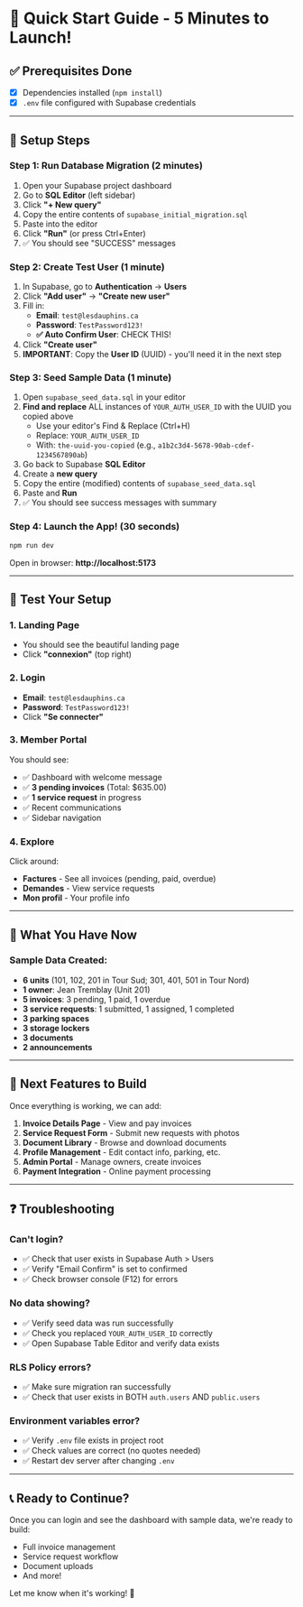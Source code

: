 # 🚀 Quick Start Guide - 5 Minutes to Launch!

## ✅ Prerequisites Done
- [x] Dependencies installed (`npm install`)
- [x] `.env` file configured with Supabase credentials

---

## 📝 Setup Steps

### Step 1: Run Database Migration (2 minutes)

1. Open your Supabase project dashboard
2. Go to **SQL Editor** (left sidebar)
3. Click **"+ New query"**
4. Copy the entire contents of `supabase_initial_migration.sql`
5. Paste into the editor
6. Click **"Run"** (or press Ctrl+Enter)
7. ✅ You should see "SUCCESS" messages

### Step 2: Create Test User (1 minute)

1. In Supabase, go to **Authentication** → **Users**
2. Click **"Add user"** → **"Create new user"**
3. Fill in:
   - **Email**: `test@lesdauphins.ca`
   - **Password**: `TestPassword123!`
   - **✅ Auto Confirm User**: CHECK THIS!
4. Click **"Create user"**
5. **IMPORTANT**: Copy the **User ID** (UUID) - you'll need it in the next step

### Step 3: Seed Sample Data (1 minute)

1. Open `supabase_seed_data.sql` in your editor
2. **Find and replace** ALL instances of `YOUR_AUTH_USER_ID` with the UUID you copied above
   - Use your editor's Find & Replace (Ctrl+H)
   - Replace: `YOUR_AUTH_USER_ID`
   - With: `the-uuid-you-copied` (e.g., `a1b2c3d4-5678-90ab-cdef-1234567890ab`)
3. Go back to Supabase **SQL Editor**
4. Create a **new query**
5. Copy the entire (modified) contents of `supabase_seed_data.sql`
6. Paste and **Run**
7. ✅ You should see success messages with summary

### Step 4: Launch the App! (30 seconds)

```bash
npm run dev
```

Open in browser: **http://localhost:5173**

---

## 🎉 Test Your Setup

### 1. Landing Page
- You should see the beautiful landing page
- Click **"connexion"** (top right)

### 2. Login
- **Email**: `test@lesdauphins.ca`
- **Password**: `TestPassword123!`
- Click **"Se connecter"**

### 3. Member Portal
You should see:
- ✅ Dashboard with welcome message
- ✅ **3 pending invoices** (Total: $635.00)
- ✅ **1 service request** in progress
- ✅ Recent communications
- ✅ Sidebar navigation

### 4. Explore
Click around:
- **Factures** - See all invoices (pending, paid, overdue)
- **Demandes** - View service requests
- **Mon profil** - Your profile info

---

## 🎯 What You Have Now

### Sample Data Created:
- **6 units** (101, 102, 201 in Tour Sud; 301, 401, 501 in Tour Nord)
- **1 owner**: Jean Tremblay (Unit 201)
- **5 invoices**: 3 pending, 1 paid, 1 overdue
- **3 service requests**: 1 submitted, 1 assigned, 1 completed
- **3 parking spaces**
- **3 storage lockers**
- **3 documents**
- **2 announcements**

---

## 🔧 Next Features to Build

Once everything is working, we can add:

1. **Invoice Details Page** - View and pay invoices
2. **Service Request Form** - Submit new requests with photos
3. **Document Library** - Browse and download documents
4. **Profile Management** - Edit contact info, parking, etc.
5. **Admin Portal** - Manage owners, create invoices
6. **Payment Integration** - Online payment processing

---

## ❓ Troubleshooting

### Can't login?
- ✅ Check that user exists in Supabase Auth > Users
- ✅ Verify "Email Confirm" is set to confirmed
- ✅ Check browser console (F12) for errors

### No data showing?
- ✅ Verify seed data was run successfully
- ✅ Check you replaced `YOUR_AUTH_USER_ID` correctly
- ✅ Open Supabase Table Editor and verify data exists

### RLS Policy errors?
- ✅ Make sure migration ran successfully
- ✅ Check that user exists in BOTH `auth.users` AND `public.users`

### Environment variables error?
- ✅ Verify `.env` file exists in project root
- ✅ Check values are correct (no quotes needed)
- ✅ Restart dev server after changing `.env`

---

## 📞 Ready to Continue?

Once you can login and see the dashboard with sample data, we're ready to build:
- Full invoice management
- Service request workflow
- Document uploads
- And more!

Let me know when it's working! 🚀
